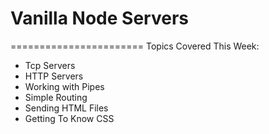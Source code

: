 # Vanilla Node Servers
=======================
Topics Covered This Week:

  * Tcp Servers
  * HTTP Servers
  * Working with Pipes
  * Simple Routing
  * Sending HTML Files
  * Getting To Know CSS
